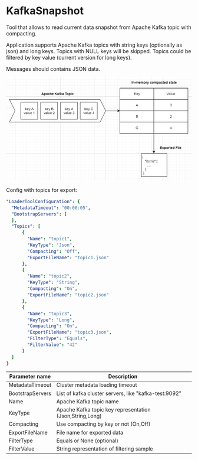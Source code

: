 # KafkaSnapshot
Tool that allows to read current data snapshot from Apache Kafka topic with compacting.

Application supports Apache Kafka topics with string keys (optionally as json) and long keys. Topics with NULL keys will be skipped.
Topics could be filtered by key value (current version for long keys).

Messages should contains JSON data.

![Details](Details.PNG)

Config with topics for export:

```yaml
"LoaderToolConfiguration": {
  "MetadataTimeout": "00:00:05",
  "BootstrapServers": [
  ],
  "Topics": [
      {
        "Name": "topic1",
        "KeyType": "Json",
        "Compacting": "Off",
        "ExportFileName": "topic1.json"
      },
      {
        "Name": "topic2",
        "KeyType": "String",
        "Compacting": "On",
        "ExportFileName": "topic2.json"
      },
      {
        "Name": "topic3",
        "KeyType": "Long",
        "Compacting": "On",
        "ExportFileName": "topic3.json",
        "FilterType": "Equals",
        "FilterValue": "42"
      }
  ]
}
```

| Parameter name | Description   |
| -------------- | ------------- |
| MetadataTimeout | Cluster metadata loading timeout |
| BootstrapServers | List of kafka cluster servers, like "kafka-test:9092"  |
| Name           | Apache Kafka topic name |
| KeyType        | Apache Kafka topic key representation (Json,String,Long) |
| Compacting     | Use compacting by key or not (On,Off) |
| ExportFileName | File name for exported data  |
| FilterType | Equals or None (optional)  |
| FilterValue | String representation of filtering sample  |
